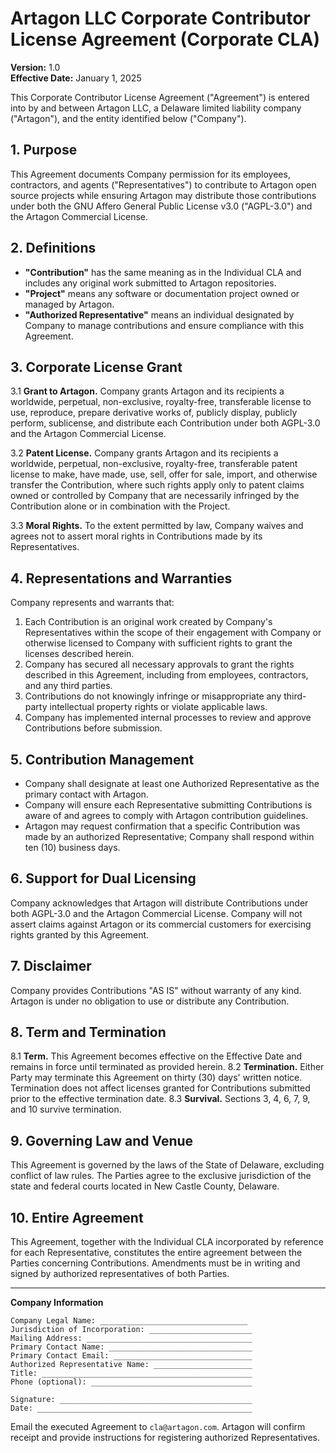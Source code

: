# Artagon LLC Corporate Contributor License Agreement (Corporate CLA)

**Version:** 1.0  
**Effective Date:** January 1, 2025

This Corporate Contributor License Agreement ("Agreement") is entered
into by and between Artagon LLC, a Delaware limited liability company
("Artagon"), and the entity identified below ("Company").

## 1. Purpose

This Agreement documents Company permission for its employees,
contractors, and agents ("Representatives") to contribute to Artagon
open source projects while ensuring Artagon may distribute those
contributions under both the GNU Affero General Public License v3.0
("AGPL-3.0") and the Artagon Commercial License.

## 2. Definitions

- **"Contribution"** has the same meaning as in the Individual CLA and
  includes any original work submitted to Artagon repositories.
- **"Project"** means any software or documentation project owned or
  managed by Artagon.
- **"Authorized Representative"** means an individual designated by
  Company to manage contributions and ensure compliance with this
  Agreement.

## 3. Corporate License Grant

3.1 **Grant to Artagon.** Company grants Artagon and its recipients a
     worldwide, perpetual, non-exclusive, royalty-free, transferable
     license to use, reproduce, prepare derivative works of, publicly
     display, publicly perform, sublicense, and distribute each
     Contribution under both AGPL-3.0 and the Artagon Commercial
     License.

3.2 **Patent License.** Company grants Artagon and its recipients a
     worldwide, perpetual, non-exclusive, royalty-free, transferable
     patent license to make, have made, use, sell, offer for sale,
     import, and otherwise transfer the Contribution, where such rights
     apply only to patent claims owned or controlled by Company that
     are necessarily infringed by the Contribution alone or in
     combination with the Project.

3.3 **Moral Rights.** To the extent permitted by law, Company waives
     and agrees not to assert moral rights in Contributions made by its
     Representatives.

## 4. Representations and Warranties

Company represents and warrants that:

1. Each Contribution is an original work created by Company's
   Representatives within the scope of their engagement with Company or
   otherwise licensed to Company with sufficient rights to grant the
   licenses described herein.
2. Company has secured all necessary approvals to grant the rights
   described in this Agreement, including from employees, contractors,
   and any third parties.
3. Contributions do not knowingly infringe or misappropriate any
   third-party intellectual property rights or violate applicable laws.
4. Company has implemented internal processes to review and approve
   Contributions before submission.

## 5. Contribution Management

- Company shall designate at least one Authorized Representative as the
  primary contact with Artagon.
- Company will ensure each Representative submitting Contributions is
  aware of and agrees to comply with Artagon contribution guidelines.
- Artagon may request confirmation that a specific Contribution was
  made by an authorized Representative; Company shall respond within
  ten (10) business days.

## 6. Support for Dual Licensing

Company acknowledges that Artagon will distribute Contributions under
both AGPL-3.0 and the Artagon Commercial License. Company will not
assert claims against Artagon or its commercial customers for exercising
rights granted by this Agreement.

## 7. Disclaimer

Company provides Contributions "AS IS" without warranty of any kind.
Artagon is under no obligation to use or distribute any Contribution.

## 8. Term and Termination

8.1 **Term.** This Agreement becomes effective on the Effective Date
     and remains in force until terminated as provided herein.
8.2 **Termination.** Either Party may terminate this Agreement on
     thirty (30) days' written notice. Termination does not affect
     licenses granted for Contributions submitted prior to the
     effective termination date.
8.3 **Survival.** Sections 3, 4, 6, 7, 9, and 10 survive termination.

## 9. Governing Law and Venue

This Agreement is governed by the laws of the State of Delaware,
excluding conflict of law rules. The Parties agree to the exclusive
jurisdiction of the state and federal courts located in New Castle
County, Delaware.

## 10. Entire Agreement

This Agreement, together with the Individual CLA incorporated by
reference for each Representative, constitutes the entire agreement
between the Parties concerning Contributions. Amendments must be in
writing and signed by authorized representatives of both Parties.

---

**Company Information**

```
Company Legal Name: _________________________________
Jurisdiction of Incorporation: _______________________
Mailing Address: _____________________________________
Primary Contact Name: ________________________________
Primary Contact Email: _______________________________
Authorized Representative Name: ______________________
Title: _______________________________________________
Phone (optional): ____________________________________

Signature: ___________________________________________
Date: ________________________________________________
```

Email the executed Agreement to `cla@artagon.com`. Artagon will confirm
receipt and provide instructions for registering authorized
Representatives.
